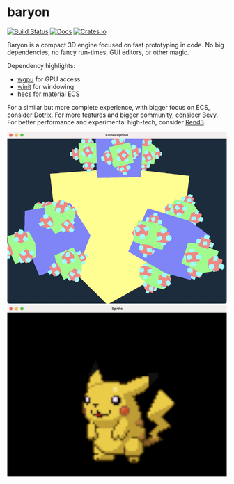 # baryon
[![Build Status](https://github.com/kvark/baryon/workflows/check/badge.svg)](https://github.com/kvark/baryon/actions)
[![Docs](https://docs.rs/baryon/badge.svg)](https://docs.rs/baryon)
[![Crates.io](https://img.shields.io/crates/v/baryon.svg?maxAge=2592000)](https://crates.io/crates/baryon)

Baryon is a compact 3D engine focused on fast prototyping in code.
No big dependencies, no fancy run-times, GUI editors, or other magic.

Dependency highlights:
  - [wgpu](https://github.com/gfx-rs/wgpu) for GPU access
  - [winit](https://github.com/rust-windowing/winit) for windowing
  - [hecs](https://github.com/Ralith/hecs) for material ECS

For a similar but more complete experience, with bigger focus on ECS, consider [Dotrix](https://github.com/lowenware/dotrix).
For more features and bigger community, consider [Bevy](https://github.com/bevyengine/bevy).
For better performance and experimental high-tech, consider [Rend3](https://github.com/BVE-Reborn/rend3/).

![cube-ception](etc/cubeception.png)
![pickachu](etc/pickachu.png)

